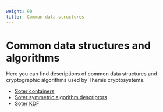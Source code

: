```yaml
---
weight: 90
title:  Common data structures
---
```


# Common data structures and algorithms

Here you can find descriptions of common data structures and cryptographic algorithms used by Themis cryptosystems.

  - [Soter containers](soter-container/)
  - [Soter symmetric algorithm descriptors](soter-alg/)
  - [Soter KDF](soter-kdf/)
